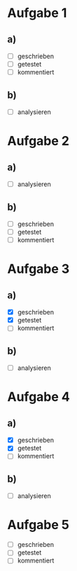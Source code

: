 # Aufgabe 1
## a)
- [ ] geschrieben
- [ ] getestet
- [ ] kommentiert
## b)
- [ ] analysieren

# Aufgabe 2
## a)
- [ ] analysieren
## b)
- [ ] geschrieben
- [ ] getestet
- [ ] kommentiert

# Aufgabe 3
## a)
- [x] geschrieben
- [x] getestet
- [ ] kommentiert
## b)
- [ ] analysieren

# Aufgabe 4
## a)
- [x] geschrieben
- [x] getestet
- [ ] kommentiert
## b)
- [ ] analysieren

# Aufgabe 5

- [ ] geschrieben
- [ ] getestet
- [ ] kommentiert
